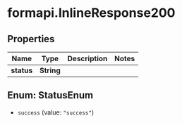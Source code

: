 # formapi.InlineResponse200

## Properties
Name | Type | Description | Notes
------------ | ------------- | ------------- | -------------
**status** | **String** |  | 


<a name="StatusEnum"></a>
## Enum: StatusEnum


* `success` (value: `"success"`)




